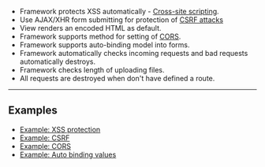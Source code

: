 - Framework protects XSS automatically - [Cross-site scripting](http://en.wikipedia.org/wiki/Cross-site_scripting).
- Use AJAX/XHR form submitting for protection of [CSRF attacks](http://en.wikipedia.org/wiki/Cross-site_request_forgery)
- View renders an encoded HTML as default.
- Framework supports method for setting of [CORS](http://en.wikipedia.org/wiki/Cross-origin_resource_sharing).
- Framework supports auto-binding model into forms.
- Framework automatically checks incoming requests and bad requests automatically destroys.
- Framework checks length of uploading files.
- All requests are destroyed when don't have defined a route.

---

## Examples

- [Example: XSS protection](https://github.com/totaljs/examples/tree/master/xss-protection)
- [Example: CSRF](https://github.com/totaljs/examples/tree/master/csrf)
- [Example: CORS](https://github.com/totaljs/examples/tree/master/cors)
- [Example: Auto binding values](https://github.com/totaljs/examples/tree/master/forms)